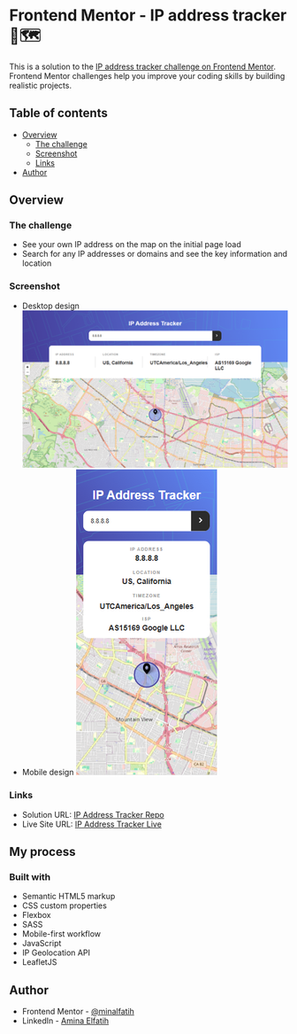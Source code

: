 # Frontend Mentor - IP address tracker 📍🗺

This is a solution to the [IP address tracker challenge on Frontend Mentor](https://www.frontendmentor.io/challenges/ip-address-tracker-I8-0yYAH0). Frontend Mentor challenges help you improve your coding skills by building realistic projects.

## Table of contents

- [Overview](#overview)
  - [The challenge](#the-challenge)
  - [Screenshot](#screenshot)
  - [Links](#links)
- [Author](#author)

## Overview

### The challenge

- See your own IP address on the map on the initial page load
- Search for any IP addresses or domains and see the key information and location

### Screenshot

- Desktop design
  ![Desktop design](./design/desktop.png)
- Mobile design
  ![Mobile design](./design/mobile.png)

### Links

- Solution URL: [IP Address Tracker Repo](https://github.com/minalfatih/IP-Address-Tracker)
- Live Site URL: [IP Address Tracker Live](https://minalfatih.github.io/IP-Address-Tracker/)

## My process

### Built with

- Semantic HTML5 markup
- CSS custom properties
- Flexbox
- SASS
- Mobile-first workflow
- JavaScript
- IP Geolocation API
- LeafletJS

## Author

- Frontend Mentor - [@minalfatih](https://www.frontendmentor.io/profile/minalfatih)
- LinkedIn - [Amina Elfatih](https://www.linkedin.com/in/amina-elfatih-4aa4b0192)
